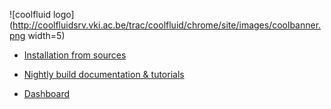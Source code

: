 ![coolfluid logo](http://coolfluidsrv.vki.ac.be/trac/coolfluid/chrome/site/images/coolbanner.png width=5)

  + [Installation from sources](http://coolfluidsrv.vki.ac.be/webfiles/coolfluid3/api/nightly/installation.html)

  + [Nightly build documentation & tutorials](http://coolfluidsrv.vki.ac.be/webfiles/coolfluid3/api/nightly/index.html)

  + [Dashboard](http://coolfluidsrv.vki.ac.be/cdash/index.php?project=coolfluid)
